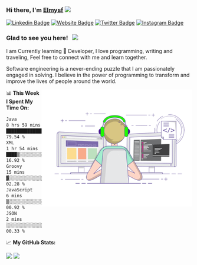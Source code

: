 ### Hi there, I'm <a href="https://www.pasdiaku.com" target="_blank">Elmysf</a> <img src="https://media.giphy.com/media/hvRJCLFzcasrR4ia7z/giphy.gif" width="25px">

[![Linkedin Badge](https://img.shields.io/badge/-LinkedIn-0e76a8?style=flat-square&logo=Linkedin&logoColor=white)](https://www.linkedin.com/in/sufiandyelmy/)
[![Website Badge](https://img.shields.io/badge/Website-3b5998?style=flat-square&logo=google-chrome&logoColor=white)](https://www.pasdiaku.com)
[![Twitter Badge](https://img.shields.io/badge/-Twitter-00acee?style=flat-square&logo=Twitter&logoColor=white)](https://twitter.com/Elmysf__)
[![Instagram Badge](https://img.shields.io/badge/-Instagram-e4405f?style=flat-square&logo=Instagram&logoColor=white)](https://instagram.com/Elmysf__)

### Glad to see you here! &nbsp; ![](https://visitor-badge.glitch.me/badge?page_id=elmysf.elmysf)

I am Currently learning  Developer, I love programming, writing and traveling, Feel free to connect with me and learn together.

Software engineering is a never-ending puzzle that I am passionately engaged in solving. I believe in the power of programming to transform and improve the lives of people around the world.

<img align="right" alt="GIF" src="https://github.com/elmysf/elmysf/blob/master/coding.gif?raw=true" width="408" height="318" />
  

📊 **This Week I Spent My Time On:**
<!--START_SECTION:waka-->
```text
Java         8 hrs 59 mins   ████████████████████░░░░░   79.54 % 
XML          1 hr 54 mins    ████▒░░░░░░░░░░░░░░░░░░░░   16.92 % 
Groovy       15 mins         ▓░░░░░░░░░░░░░░░░░░░░░░░░   02.28 % 
JavaScript   6 mins          ▒░░░░░░░░░░░░░░░░░░░░░░░░   00.92 % 
JSON         2 mins          ░░░░░░░░░░░░░░░░░░░░░░░░░   00.33 % 
```
<!--END_SECTION:waka-->


📈 **My GitHub Stats:**

<p>
  <img height="180em" src="https://github-readme-stats.vercel.app/api?username=elmysf&show_icons=true&hide_border=true&&count_private=true&include_all_commits=true" />
  <img height="180em" src="https://github-readme-stats.vercel.app/api/top-langs/?username=elmysf&exclude_repo=KNN-Image-Classification&show_icons=true&hide_border=true&layout=compact&langs_count=8"/>
</p>
